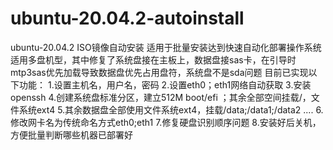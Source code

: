 # ubuntu-20.04.2-autoinstall
ubuntu-20.04.2 ISO镜像自动安装
适用于批量安装达到快速自动化部署操作系统
适用多盘机型，其中修复了系统盘接在主板上，数据盘接sas卡，在引导时mtp3sas优先加载导致数据盘优先占用盘符，系统盘不是sda问题
目前已实现以下功能：
1.设置主机名，用户名，密码
2.设置eth0；eth1网络自动获取
3.安装openssh
4.创建系统盘标准分区，建立512M boot/efi ；其余全部空间挂载/，文件系统ext4
5.其余数据盘全部使用文件系统ext4，挂载/data;/data1;/data2 ....
6.修改网卡名为传统命名方式eth0;eth1
7.修复硬盘识别顺序问题
8.安装好后关机，方便批量判断哪些机器已部署好
